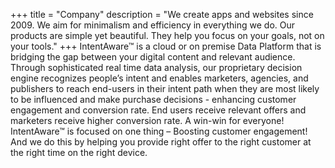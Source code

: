 +++
title = "Company"
description = "We create apps and websites since 2009. We aim for minimalism and efficiency in everything we do. Our products are simple yet beautiful. They help you focus on your goals, not on your tools."
+++
IntentAware™ is a cloud or on premise Data Platform that is bridging the gap between your digital content and relevant audience. Through sophisticated real time data analysis, our proprietary decision engine recognizes people’s intent and enables marketers, agencies, and publishers to reach end-users in their intent path when they are most likely to be influenced and make purchase decisions - enhancing customer engagement and conversion rate. End users receive relevant offers and marketers receive higher conversion rate. A win-win for everyone!
IntentAware™ is focused on one thing – Boosting customer engagement! And we do this by helping you provide right offer to the right customer at the right time on the right device.
